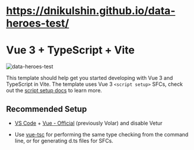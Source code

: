 # https://dnikulshin.github.io/data-heroes-test/

# Vue 3 + TypeScript + Vite

![data-heroes-test](https://img.hhcdn.ru/photo/758674260.png?t=1737656010&h=ueCWjx7o0H9wAk40Q1XhAw)

This template should help get you started developing with Vue 3 and TypeScript in Vite. The template uses Vue 3 `<script setup>` SFCs, check out the [script setup docs](https://v3.vuejs.org/api/sfc-script-setup.html#sfc-script-setup) to learn more.

## Recommended Setup

- [VS Code](https://code.visualstudio.com/) + [Vue - Official](https://marketplace.visualstudio.com/items?itemName=Vue.volar) (previously Volar) and disable Vetur

- Use [vue-tsc](https://github.com/vuejs/language-tools/tree/master/packages/tsc) for performing the same type checking from the command line, or for generating d.ts files for SFCs.
